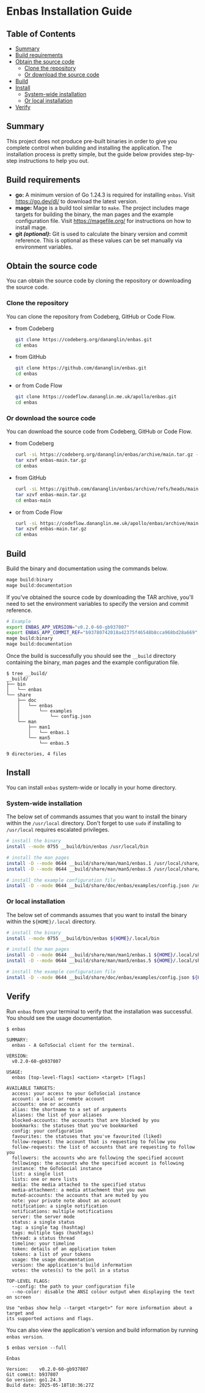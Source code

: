 # Enbas Installation Guide

## Table of Contents

- [Summary](#summary)
- [Build requirements](#build-requirements)
- [Obtain the source code](#obtain-the-source-code)
  - [Clone the repository](#clone-the-repository)
  - [Or download the source code](#or-download-the-source-code)
- [Build](#build)
- [Install](#install)
  - [System-wide installation](#system-wide-installation)
  - [Or local installation](#or-local-installation)
- [Verify](#verify)

## Summary

This project does not produce pre-built binaries in order to give you complete control when building and
installing the application. The installation process is pretty simple, but the guide below provides
step-by-step instructions to help you out.

## Build requirements

- **go:**
A minimum version of Go 1.24.3 is required for installing `enbas`.
Visit https://go.dev/dl/ to download the latest version.
- **mage:**
Mage is a build tool similar to `make`.
The project includes mage targets for building the binary, the man pages and the example configuration file.
Visit https://magefile.org/ for instructions on how to install mage.
- **git _(optional)_:**
Git is used to calculate the binary version and commit reference.
This is optional as these values can be set manually via environment variables.

## Obtain the source code

You can obtain the source code by cloning the repository or downloading the source code.

### Clone the repository

You can clone the repository from Codeberg, GitHub or Code Flow.

- from Codeberg
   ```bash
   git clone https://codeberg.org/dananglin/enbas.git
   cd enbas
   ```

- from GitHub
   ```bash
   git clone https://github.com/dananglin/enbas.git
   cd enbas
   ```

- or from Code Flow
   ```bash
   git clone https://codeflow.dananglin.me.uk/apollo/enbas.git
   cd enbas
   ```

### Or download the source code

You can download the source code from Codeberg, GitHub or Code Flow.

- from Codeberg
   ```bash
   curl -sL https://codeberg.org/dananglin/enbas/archive/main.tar.gz -o enbas-main.tar.gz
   tar xzvf enbas-main.tar.gz
   cd enbas
   ```

- from GitHub
   ```bash
   curl -sL https://github.com/dananglin/enbas/archive/refs/heads/main.tar.gz -o enbas-main.tar.gz
   tar xzvf enbas-main.tar.gz
   cd enbas-main
   ```

- or from Code Flow
   ```bash
   curl -sL https://codeflow.dananglin.me.uk/apollo/enbas/archive/main.tar.gz -o enbas-main.tar.gz
   tar xzvf enbas-main.tar.gz
   cd enbas
   ```

## Build

Build the binary and documentation using the commands below.

```bash
mage build:binary
mage build:documentation
```

If you've obtained the source code by downloading the TAR archive, you'll need to set the environment variables
to specify the version and commit reference.

```bash
# Example
export ENBAS_APP_VERSION="v0.2.0-60-gb937807"
export ENBAS_APP_COMMIT_REF="b93780742018a42375f46548b8cca968bd28a669"
mage build:binary
mage build:documentation
```

Once the build is successfully you should see the `__build` directory containing the binary, man pages and the
example configuration file.

```
$ tree __build/
__build/
├── bin
│   └── enbas
└── share
    ├── doc
    │   └── enbas
    │       └── examples
    │           └── config.json
    └── man
        ├── man1
        │   └── enbas.1
        └── man5
            └── enbas.5

9 directories, 4 files
```

## Install

You can install `enbas` system-wide or locally in your home directory.

### System-wide installation

The below set of commands assumes that you want to install the binary within the `/usr/local` directory.
Don't forget to use `sudo` if installing to `/usr/local` requires escalated privileges.

```bash
# install the binary
install --mode 0755 __build/bin/enbas /usr/local/bin

# install the man pages
install -D --mode 0644 __build/share/man/man1/enbas.1 /usr/local/share/man/man1/enbas.1
install -D --mode 0644 __build/share/man/man5/enbas.5 /usr/local/share/man/man5/enbas.5

# install the example configuration file
install -D --mode 0644 __build/share/doc/enbas/examples/config.json /usr/local/share/doc/enbas/examples/config.json
```

### Or local installation

The below set of commands assumes that you want to install the binary within the `${HOME}/.local` directory.

```bash
# install the binary
install --mode 0755 __build/bin/enbas ${HOME}/.local/bin

# install the man pages
install -D --mode 0644 __build/share/man/man1/enbas.1 ${HOME}/.local/share/man/man1/enbas.1
install -D --mode 0644 __build/share/man/man5/enbas.5 ${HOME}/.local/share/man/man5/enbas.5

# install the example configuration file
install -D --mode 0644 __build/share/doc/enbas/examples/config.json ${HOME}/.local/share/doc/enbas/examples/config.json
```

## Verify

Run `enbas` from your terminal to verify that the installation was successful.
You should see the usage documentation.

```
$ enbas

SUMMARY:
  enbas - A GoToSocial client for the terminal.

VERSION:
  v0.2.0-60-gb937807

USAGE:
  enbas [top-level-flags] <action> <target> [flags]

AVAILABLE TARGETS:
  access: your access to your GoToSocial instance
  account: a local or remote account
  accounts: one or accounts
  alias: the shortname to a set of arguments
  aliases: the list of your aliases
  blocked-accounts: the accounts that are blocked by you
  bookmarks: the statuses that you've bookmarked
  config: your configuration
  favourites: the statuses that you've favourited (liked)
  follow-request: the account that is requesting to follow you
  follow-requests: the list of accounts that are requesting to follow you
  followers: the accounts who are following the specified account
  followings: the accounts who the specified account is following
  instance: the GoToSocial instance
  list: a single list
  lists: one or more lists
  media: the media attached to the specified status
  media-attachment: a media attachment that you own
  muted-accounts: the accounts that are muted by you
  note: your private note about an account
  notification: a single notification
  notifications: multiple notifications
  server: the server mode
  status: a single status
  tag: a single tag (hashtag)
  tags: multiple tags (hashtags)
  thread: a status thread
  timeline: your timeline
  token: details of an application token
  tokens: a list of your tokens
  usage: the usage documentation
  version: the application's build information
  votes: the votes(s) to the poll in a status

TOP-LEVEL FLAGS:
  --config: the path to your configuration file
  --no-color: disable the ANSI colour output when displaying the text on screen

Use "enbas show help --target <target>" for more information about a target and
its supported actions and flags.
```

You can also view the application's version and build information by running `enbas version`.

```
$ enbas version --full

Enbas

Version:    v0.2.0-60-gb937807
Git commit: b937807
Go version: go1.24.3
Build date: 2025-05-18T10:36:27Z
```
